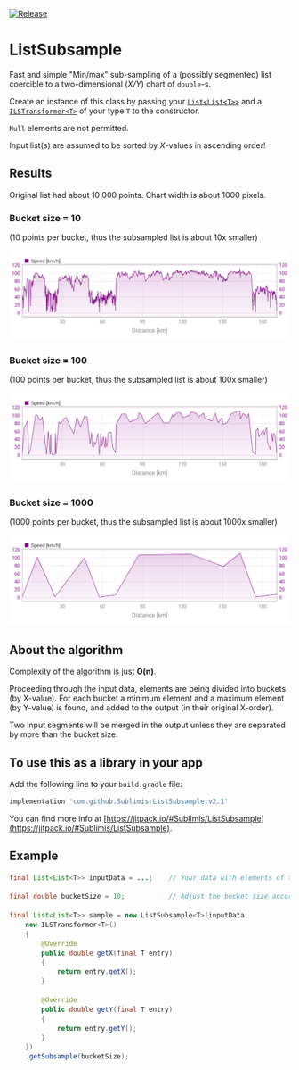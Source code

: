 [![Release](https://jitpack.io/v/Sublimis/ListSubsample.svg)](https://jitpack.io/#Sublimis/ListSubsample)

# ListSubsample

Fast and simple "Min/max" sub-sampling of a (possibly segmented) list coercible to a two-dimensional (*X/Y*) chart of `double`-s.

Create an instance of this class by passing your [`List<List<T>>`](https://developer.android.com/reference/java/util/List) and a [`ILSTransformer<T>`](https://github.com/Sublimis/ListSubsample/blob/master/app/src/main/java/lib/sublimis/subsample/ILSTransformer.java) of your type `T` to the constructor.

`Null` elements are not permitted.

Input list(s) are assumed to be sorted by *X*-values in ascending order!


## Results

Original list had about 10 000 points. Chart width is about 1000 pixels.

### Bucket size = 10
(10 points per bucket, thus the subsampled list is about 10x smaller)

![com.github.sublimis.listsubsample_1000_points.png](https://github.com/Sublimis/ListSubsample/blob/master/images/com.github.sublimis.listsubsample_1000_points.png)

### Bucket size = 100
(100 points per bucket, thus the subsampled list is about 100x smaller)

![com.github.sublimis.listsubsample_100_points.png](https://github.com/Sublimis/ListSubsample/blob/master/images/com.github.sublimis.listsubsample_100_points.png)

### Bucket size = 1000
(1000 points per bucket, thus the subsampled list is about 1000x smaller)

![com.github.sublimis.listsubsample_10_points.png](https://github.com/Sublimis/ListSubsample/blob/master/images/com.github.sublimis.listsubsample_10_points.png)


## About the algorithm

Complexity of the algorithm is just **O(n)**.

Proceeding through the input data, elements are being divided into buckets (by X-value).
For each bucket a minimum element and a maximum element (by Y-value) is found, and added to the output (in their original X-order).

Two input segments will be merged in the output unless they are separated by more than the bucket size.


## To use this as a library in your app

Add the following line to your `build.gradle` file:

```groovy
implementation 'com.github.Sublimis:ListSubsample:v2.1'
```

You can find more info at [https://jitpack.io/#Sublimis/ListSubsample](https://jitpack.io/#Sublimis/ListSubsample).


## Example

```java
final List<List<T>> inputData = ...;    // Your data with elements of type T

final double bucketSize = 10;           // Adjust the bucket size according to your needs

final List<List<T>> sample = new ListSubsample<T>(inputData,
	new ILSTransformer<T>()
	{
		@Override
		public double getX(final T entry)
		{
			return entry.getX();
		}

		@Override
		public double getY(final T entry)
		{
			return entry.getY();
		}
	})
	.getSubsample(bucketSize);
```
